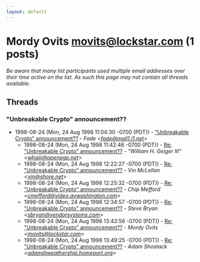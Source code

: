 ```yaml
---
layout: default
---
```


# Mordy Ovits <movits@lockstar.com> (1 posts)

_Be aware that many list participants used multiple email addresses over their time active on the list. As such this page may not contain all threads available._

## Threads

### "Unbreakable Crypto" announcement??
+ 1998-08-24 (Mon, 24 Aug 1998 11:04:30 -0700 (PDT)) - ["Unbreakable Crypto" announcement??](/archive/1998/08/9f03b032c0106569c540047d1bf27c9d9bce3e1bf097f67e1cde81ae107789ab) - _Fade \<fade@mail1.i1.net\>_
  + 1998-08-24 (Mon, 24 Aug 1998 11:42:46 -0700 (PDT)) - [Re: "Unbreakable Crypto" announcement??](/archive/1998/08/d3542647403a21d89fa152ed5db3fc7ed9246346539274a6753ffca16ca4985b) - _"William H. Geiger III" \<whgiii@openpgp.net\>_
  + 1998-08-24 (Mon, 24 Aug 1998 12:22:27 -0700 (PDT)) - [Re: "Unbreakable Crypto" announcement??](/archive/1998/08/03a84c58ed4f9bd878eb202e48a7412b6546d0b76a95021ef207063b29e954a0) - _Vin McLellan \<vin@shore.net\>_
  + 1998-08-24 (Mon, 24 Aug 1998 12:25:32 -0700 (PDT)) - [Re: "Unbreakable Crypto" announcement??](/archive/1998/08/480f3b6c5f680ee6e6c7c0c0edc6d84822802d38fbbdba53704670883862e5e0) - _Chip Mefford \<cmefford@video.avwashington.com\>_
  + 1998-08-24 (Mon, 24 Aug 1998 12:34:57 -0700 (PDT)) - [Re: "Unbreakable Crypto" announcement??](/archive/1998/08/0b5b40010b65c7244bb0114630afa7a1c1cd7b6f3f9f1a4351682b16d5f5e82f) - _Steve Bryan \<sbryan@vendorsystems.com\>_
  + 1998-08-24 (Mon, 24 Aug 1998 13:43:56 -0700 (PDT)) - [Re: "Unbreakable Crypto" announcement??](/archive/1998/08/2de4527618e6b8186731653ffc867d3fb1ffcd623cc1e20b4de262009373f644) - _Mordy Ovits \<movits@lockstar.com\>_
  + 1998-08-24 (Mon, 24 Aug 1998 13:49:25 -0700 (PDT)) - [Re: "Unbreakable Crypto" announcement??](/archive/1998/08/5955ce2ffacb62ea9e1bd1ab3eec4b92010d0ff0c1e2aa2cbb557eef5bdfd958) - _Adam Shostack \<adam@weathership.homeport.org\>_

